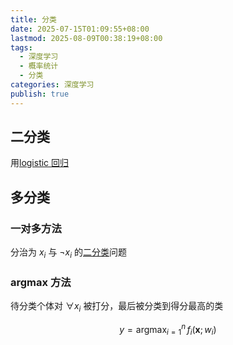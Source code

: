 ```yaml
---
title: 分类
date: 2025-07-15T01:09:55+08:00
lastmod: 2025-08-09T00:38:19+08:00
tags:
  - 深度学习
  - 概率统计
  - 分类
categories: 深度学习
publish: true
---
```


## 二分类

用[logistic 回归](./logistic%20%E5%9B%9E%E5%BD%92.md)

## 多分类

### 一对多方法

分治为 $x_{i}$ 与 $\neg x_{i}$ 的[二分类](%E5%88%86%E7%B1%BB.md#)问题

### argmax 方法

待分类个体对 $\forall x_{i}$ 被打分，最后被分类到得分最高的类 

$$
y=\mathrm{argmax}_{i=1}^{n} \, f_{i}(\boldsymbol{x};w_{i})
$$
